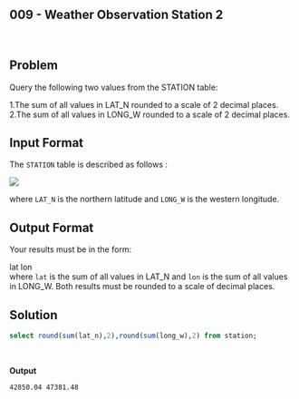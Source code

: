 ## 009 - Weather Observation Station 2
<br>

## Problem

Query the following two values from the STATION table:

1.The sum of all values in LAT_N rounded to a scale of 2 decimal places.
<br>
2.The sum of all values in LONG_W rounded to a scale of 2 decimal places.


## Input Format

The `STATION` table is described as follows :

![](https://s3.amazonaws.com/hr-challenge-images/9336/1449345840-5f0a551030-Station.jpg)

where `LAT_N` is the northern latitude and `LONG_W` is the western longitude.

## Output Format

Your results must be in the form:

lat lon <br>
where `lat` is the sum of all values in LAT_N and `lon` is the sum of all values in LONG_W. 
Both results must be rounded to a scale of  decimal places.


## Solution


```SQL
select round(sum(lat_n),2),round(sum(long_w),2) from station;

```

<br>

**Output**

```
42850.04 47381.48
```